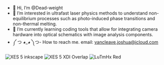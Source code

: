 - 👋 Hi, I’m @Dead-weight
- 👀 I’m interested in ultrafast laser physics methods to understand non-equilibrium processes such as photo-induced phase transitions and non-thermal melting.
- 🌱 I’m currently learning coding tools that allow for integrating camera hardware into optical schematics with image analysis components. 
- ༼ つ ◕_◕ ༽つ- How to reach me. email: vancleave.joshua@icloud.com
<!---
Dead-weight/Dead-weight is a ✨ special ✨ repository because its `README.md` (this file) appears on your GitHub profile.
You can click the Preview link to take a look at your changes.
--->
![XES 5 inkscape](https://github.com/Dead-weight/Dead-weight/assets/151807915/60c4b0ca-4e45-448c-bcf2-0c8c47b995d4)
![XES 5 XDI Overlap](https://github.com/Dead-weight/Dead-weight/assets/151807915/2cc83175-5578-4763-8167-f007472f2147)
![LuTmHx Red](https://github.com/Dead-weight/Dead-weight/assets/151807915/048a0780-7c75-43a4-ad26-498fe4c3dbb4)
